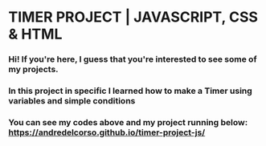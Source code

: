 # TIMER PROJECT | JAVASCRIPT, CSS & HTML    
 
### Hi! If you're here, I guess that you're interested to see some of my projects. 

### In this project in specific I learned how to make a Timer using variables and simple conditions 

### You can see my codes above and my project running below: https://andredelcorso.github.io/timer-project-js/
